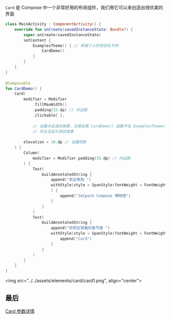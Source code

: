 
`Card` 是 Compose 中一个非常好用的布局组件，我们用它可以来创造出很优美的界面

``` kotlin
class MainActivity : ComponentActivity() {
    override fun onCreate(savedInstanceState: Bundle?) {
        super.onCreate(savedInstanceState)
        setContent {
            ExamplesTheme() { // 和每个人的项目名不同
                CardDemo()
            }
        }
    }
}

@Composable
fun CardDemo() {
    Card(
        modifier = Modifier
            .fillMaxWidth()
            .padding(15.dp) // 外边距
            .clickable{ },  

            // 设置点击波纹效果，注意如果 CardDemo() 函数不在 ExamplesTheme() {} 下调用
            // 将无法显示波纹效果

        elevation = 10.dp // 设置阴影
    ) {
        Column(
            modifier = Modifier.padding(15.dp) // 内边距
        ) {
            Text(
                buildAnnotatedString {
                    append("欢迎来到 ")
                    withStyle(style = SpanStyle(fontWeight = FontWeight.W900, color = Color(0xFF4552B8))
                    ) {
                        append("Jetpack Compose 博物馆")
                    }
                }
            )
            Text(
                buildAnnotatedString {
                    append("你现在观看的章节是 ")
                    withStyle(style = SpanStyle(fontWeight = FontWeight.W900)) {
                        append("Card")
                    }
                }
            )
        }
    }
}
```

<img src="../../assets/elements/card/card1.png", align="center">



## 最后

[Card 参数详情](https://developer.android.com/reference/kotlin/androidx/compose/material/package-summary#card)